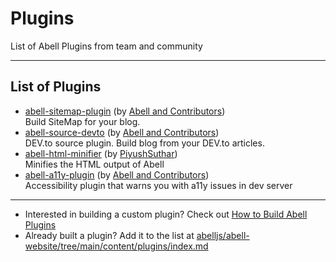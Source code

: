 # Plugins

List of Abell Plugins from team and community

---
## List of Plugins

- [abell-sitemap-plugin](https://npmjs.org/abell-sitemap-plugin) (by [Abell and Contributors](https://github.com/abelljs/official-plugins/graphs/contributors))<br/>
Build SiteMap for your blog.
- [abell-source-devto](https://npmjs.org/abell-source-devto) (by [Abell and Contributors](https://github.com/abelljs/official-plugins/graphs/contributors))<br/> 
DEV.to source plugin. Build blog from your DEV.to articles.
- [abell-html-minifier](https://npmjs.org/abell-html-minifier) (by [PiyushSuthar](https://github.com/PiyushSuthar))<br/>
Minifies the HTML output of Abell
- [abell-a11y-plugin](https://npmjs.org/abell-a11y-plugin) (by [Abell and Contributors](https://github.com/abelljs/official-plugins/graphs/contributors))<br/>
Accessibility plugin that warns you with a11y issues in dev server

---

- Interested in building a custom plugin? Check out [How to Build Abell Plugins]({{Abell.$root}}/blog/how-to-build-plugins)
- Already built a plugin? Add it to the list at [abelljs/abell-website/tree/main/content/plugins/index.md](https://github.com/abelljs/abell-website/tree/main/content/plugins/index.md)
